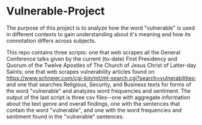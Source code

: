 # Vulnerable-Project

The purpose of this project is to analyze how the word "vulnerable" is used in different contexts to gain understanding about it's meaning and how its connotation differs across subjects.

This repo contains three scripts: one that web scrapes all the General Conference talks given by the current (to-date) First Presidency and Quorum of the Twelve Apostles of The Church of Jesus Christ of Latter-day Saints; one that web scrapes vulnerability articles found on https://www.schneier.com/cgi-bin/mt/mt-search.cgi?search=vulnerabilities; and one that searches Religious, Security, and Business texts for forms of the word "vulnerable" and analyzes word frequencies and sentiment. The output of the last script is three csv files--one with aggregate information about the text genre and overall findings, one with the sentences that contain the word "vulnerable", and one with the word frequencies and sentiment found in the "vulnerable" sentences.